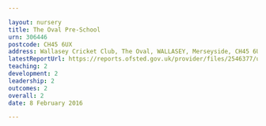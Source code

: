 ```yaml
---

layout: nursery
title: The Oval Pre-School
urn: 306446
postcode: CH45 6UX
address: Wallasey Cricket Club, The Oval, WALLASEY, Merseyside, CH45 6UX
latestReportUrl: https://reports.ofsted.gov.uk/provider/files/2546377/urn/306446.pdf
teaching: 2
development: 2
leadership: 2
outcomes: 2
overall: 2
date: 8 February 2016

---
```

